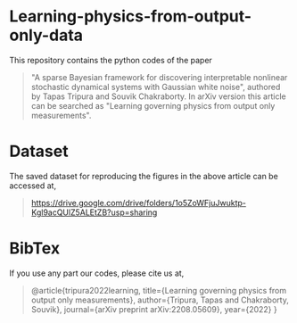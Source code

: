 # Learning-physics-from-output-only-data
This repository contains the python codes of the paper 
> "A sparse Bayesian framework for discovering interpretable nonlinear stochastic dynamical systems with Gaussian white noise", authored by Tapas Tripura and Souvik Chakraborty.
In arXiv version this article can be searched as "Learning governing physics from output only measurements".

# Dataset
The saved dataset for reproducing the figures in the above article can be accessed at,
> https://drive.google.com/drive/folders/1o5ZoWFjuJwuktp-Kgl9acQUlZ5ALEtZB?usp=sharing

# BibTex
If you use any part our codes, please cite us at,
> @article{tripura2022learning,
  title={Learning governing physics from output only measurements},
  author={Tripura, Tapas and Chakraborty, Souvik},
  journal={arXiv preprint arXiv:2208.05609},
  year={2022}
}

